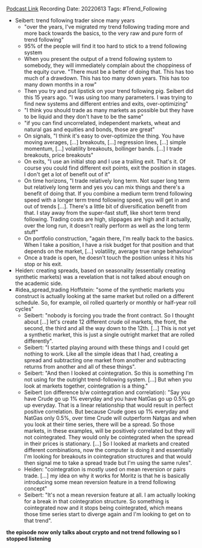 
[Podcast Link](https://podcasts.apple.com/in/podcast/moritz-seibert-moritz-heiden-from-cta-to-web3-s5e3/id1402620531?i=1000566185846)
Recording Date: 20220613
Tags: #Trend_Following


- Seibert: trend following trader since many years
	- "over the years, I've migrated my trend following trading more and more back towards the basics, to the very raw and pure form of trend following"
	- 95% of the people will find it too hard to stick to a trend following system
	- When you present the output of a trend following system to somebody, they will immediately complain about the choppiness of the equity curve. "There must be a better of doing that. This has too much of a drawdown. This has too many down years. This has too many down months in a row"
	- Then you try and put lipstick on your trend following pig. Seibert did this 15 years ago. "I was using too many parameters. I was trying to find new systems and different entries and exits, over-optimizing"
	- "I think you should trade as many markets as possible but they have to be liquid and they don't have to be the same"
	- "if you can find uncorrelated, independent markets, wheat and natural gas and equities and bonds, those are great"
	- On signals, "I think it's easy to over-optimize the thing. You have moving averages, […] breakouts, […] regression lines, […] simple momentum, […] volatility breakouts, bollinger bands. […] I trade breakouts, price breakouts"
	- On exits, "I use an initial stop and I use a trailing exit. That's it. Of course you could find different exit points, exit the position in stages. I don't get a lot of benefit out of it"
	- On time horizons, "I trade relatively long term. Not super long term but relatively long term and yes you can mix things and there's a benefit of doing that. If you combine a medium term trend following speed with a longer term trend following speed, you will get in and out of trends […]. There's a little bit of diversification benefit from that. I stay away from the super-fast stuff, like short term trend following. Trading costs are high, slippages are high and it actually, over the long run, it doesn't really perform as well as the long term stuff"
	- On portfolio construction, "again there, I'm really back to the basics. When I take a position, I have a risk budget for that position and that depends on the market, […] volatility, average true range behaviour"
	- Once a trade is open, he doesn't touch the position unless it hits his stop or his exit.
- Heiden: creating spreads, based on seasonality (essentially creating synthetic markets) was a revelation that is not talked about enough on the academic side.
- #idea_spread_trading Hoffstein: "some of the synthetic markets you construct is actually looking at the same market but rolled on a different schedule. So, for example, oil rolled quarterly or monthly or half-year roll cycles"
	- Seibert: "nobody is forcing you trade the front contract. So I thought about […] let's create 12 different crude oil markets, the front, the second, the third and all the way down to the 12th. […] This is not yet a synthetic market, this is just a single outright market that are rolled differently".
	- Seibert: "I started playing around with these things and I could get nothing to work. Like all the simple ideas that I had, creating a spread and subtracting one market from another and subtracting returns from another and all of these things".
	- Seibert: "And then I looked at cointegration. So this is something I'm not using for the outright trend-following system. […] But when you look at markets together, cointegration is a thing."
	- Seibert (on difference b/w cointegration and correlation): "Say you have Crude go up 1% everyday and you have NatGas go up 0.5% go up everyday. That is a linear relationship that would result in perfect positive correlation. But because Crude goes up 1% everyday and NatGas only 0.5%, over time Crude will outperform Natgas and when you look at their time series, there will be a spread. So those markets, in these examples, will be positively correlated but they will not cointegrated. They would only be cointegrated when the spread in their prices is stationary. […] So I looked at markets and created different combinations, now the computer is doing it and essentially I'm looking for breakouts in cointegration structures and that would then signal me to take a spread trade but I'm using the same rules".
	- Heiden: "cointegration is mostly used on mean reversion or pairs trade. […] my idea on why it works for Moritz is that he is basically introducing some mean reversion feature in a trend following concept"
	- Seibert: "It's not a mean reversion feature at all. I am actually looking for a break in that cointegration structure. So something is cointegrated now and it stops being cointegrated, which means those time series start to diverge again and I'm looking to get on to that trend".

**the episode now only talks about crypto and not trend following so I stopped listening**